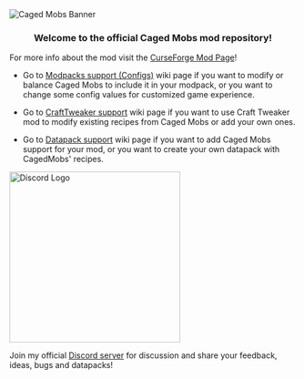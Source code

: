 <img src="https://i.imgur.com/nI7aNax.png" alt="Caged Mobs Banner" style="align-self: center">

<h3 align="center"> Welcome to the official Caged Mobs mod repository! </h3>

For more info about the mod visit the [CurseForge Mod Page](https://www.curseforge.com/minecraft/mc-mods/caged-mobs)!

- Go to [Modpacks support (Configs)](https://github.com/Corgam/CagedMobs/wiki/Modpacks-support-and-configs) wiki page if you want to modify or balance Caged Mobs to include it in your modpack, or you want to change some config values for customized game experience.

- Go to [CraftTweaker support](https://github.com/Corgam/CagedMobs/wiki/CraftTweaker-support) wiki page if you want to use Craft Tweaker mod to modify existing recipes from Caged Mobs or add your own ones.

- Go to [Datapack support](https://github.com/Corgam/CagedMobs/wiki/Datapack-support) wiki page if you want to add Caged Mobs support for your mod, or you want to create your own datapack with CagedMobs' recipes.

<img src="https://i.imgur.com/NEfcgp0.png" alt="Discord Logo" width="300">

Join my official [Discord server](https://discord.gg/V4ezDH45SZ) for discussion and share your feedback, ideas, bugs and datapacks!